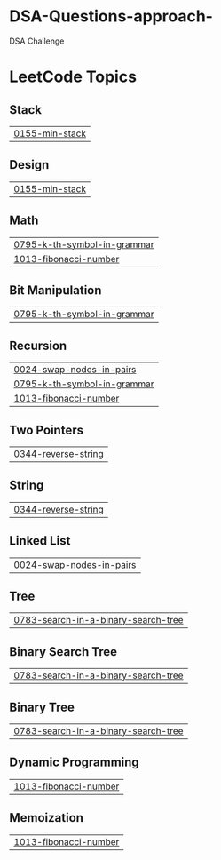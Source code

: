 # DSA-Questions-approach-
DSA Challenge

<!---LeetCode Topics Start-->
# LeetCode Topics
## Stack
|  |
| ------- |
| [0155-min-stack](https://github.com/nikhil11012/DSA-Questions-approach-/tree/master/0155-min-stack) |
## Design
|  |
| ------- |
| [0155-min-stack](https://github.com/nikhil11012/DSA-Questions-approach-/tree/master/0155-min-stack) |
## Math
|  |
| ------- |
| [0795-k-th-symbol-in-grammar](https://github.com/nikhil11012/DSA-Questions-approach-/tree/master/0795-k-th-symbol-in-grammar) |
| [1013-fibonacci-number](https://github.com/nikhil11012/DSA-Questions-approach-/tree/master/1013-fibonacci-number) |
## Bit Manipulation
|  |
| ------- |
| [0795-k-th-symbol-in-grammar](https://github.com/nikhil11012/DSA-Questions-approach-/tree/master/0795-k-th-symbol-in-grammar) |
## Recursion
|  |
| ------- |
| [0024-swap-nodes-in-pairs](https://github.com/nikhil11012/DSA-Questions-approach-/tree/master/0024-swap-nodes-in-pairs) |
| [0795-k-th-symbol-in-grammar](https://github.com/nikhil11012/DSA-Questions-approach-/tree/master/0795-k-th-symbol-in-grammar) |
| [1013-fibonacci-number](https://github.com/nikhil11012/DSA-Questions-approach-/tree/master/1013-fibonacci-number) |
## Two Pointers
|  |
| ------- |
| [0344-reverse-string](https://github.com/nikhil11012/DSA-Questions-approach-/tree/master/0344-reverse-string) |
## String
|  |
| ------- |
| [0344-reverse-string](https://github.com/nikhil11012/DSA-Questions-approach-/tree/master/0344-reverse-string) |
## Linked List
|  |
| ------- |
| [0024-swap-nodes-in-pairs](https://github.com/nikhil11012/DSA-Questions-approach-/tree/master/0024-swap-nodes-in-pairs) |
## Tree
|  |
| ------- |
| [0783-search-in-a-binary-search-tree](https://github.com/nikhil11012/DSA-Questions-approach-/tree/master/0783-search-in-a-binary-search-tree) |
## Binary Search Tree
|  |
| ------- |
| [0783-search-in-a-binary-search-tree](https://github.com/nikhil11012/DSA-Questions-approach-/tree/master/0783-search-in-a-binary-search-tree) |
## Binary Tree
|  |
| ------- |
| [0783-search-in-a-binary-search-tree](https://github.com/nikhil11012/DSA-Questions-approach-/tree/master/0783-search-in-a-binary-search-tree) |
## Dynamic Programming
|  |
| ------- |
| [1013-fibonacci-number](https://github.com/nikhil11012/DSA-Questions-approach-/tree/master/1013-fibonacci-number) |
## Memoization
|  |
| ------- |
| [1013-fibonacci-number](https://github.com/nikhil11012/DSA-Questions-approach-/tree/master/1013-fibonacci-number) |
<!---LeetCode Topics End-->
